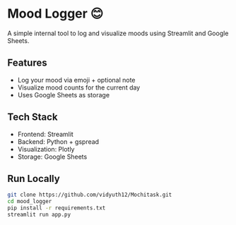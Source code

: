 # Mood Logger 😊

A simple internal tool to log and visualize moods using Streamlit and Google Sheets.

## Features
- Log your mood via emoji + optional note
- Visualize mood counts for the current day
- Uses Google Sheets as storage

## Tech Stack
- Frontend: Streamlit
- Backend: Python + gspread
- Visualization: Plotly
- Storage: Google Sheets

## Run Locally
```bash
git clone https://github.com/vidyuth12/Mochitask.git
cd mood_logger
pip install -r requirements.txt
streamlit run app.py
